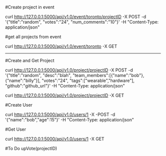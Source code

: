 #Create project in event

curl http://127.0.0.1:5000/api/v1.0/event/toronto/projectID -X POST -d '{"title":"random", "votes":"24", "num_comments":"10"}' -H "Content-Type: application/json"

#get all projects from event

curl http://127.0.0.1:5000/api/v1.0/event/toronto -X GET

----

#Create and Get Project

curl http://127.0.0.1:5000/api/v1.0/project/projectID -X POST -d '{"title":"random", "desc":"blah", "team_members":[{"name":"bob"},{"name":"billy"}], "votes":"24", "tags":["wearable","hardware"], "github":"github_url"}' -H "Content-Type: application/json"

curl http://127.0.0.1:5000/api/v1.0/project/projectID -X GET


#Create User

curl http://127.0.0.1:5000/api/v1.0/users/1 -X -POST -d '{"name":"bob","age":15"}' -H "Content-Type: application/json"

#Get User

curl http://127.0.0.1:5000/api/v1.0/users/1 -X GET


#To Do
upVote(projectID)
